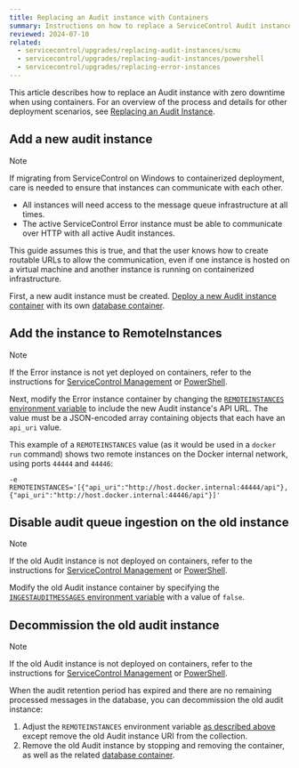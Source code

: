 ```yaml
---
title: Replacing an Audit instance with Containers
summary: Instructions on how to replace a ServiceControl Audit instance with zero downtime
reviewed: 2024-07-10
related:
  - servicecontrol/upgrades/replacing-audit-instances/scmu
  - servicecontrol/upgrades/replacing-audit-instances/powershell
  - servicecontrol/upgrades/replacing-error-instances
---
```


This article describes how to replace an Audit instance with zero downtime when using containers. For an overview of the process and details for other deployment scenarios, see [Replacing an Audit Instance](/servicecontrol/upgrades/replacing-audit-instances/).

## Add a new audit instance

> [!NOTE]
> If migrating from ServiceControl on Windows to containerized deployment, care is needed to ensure that instances can communicate with each other.
>
> * All instances will need access to the message queue infrastructure at all times.
> * The active ServiceControl Error instance must be able to communicate over HTTP with all active Audit instances.
>
> This guide assumes this is true, and that the user knows how to create routable URLs to allow the communication, even if one instance is hosted on a virtual machine and another instance is running on containerized infrastructure.

First, a new audit instance must be created. [Deploy a new Audit instance container](/servicecontrol/audit-instances/deployment/containers.md) with its own [database container](/servicecontrol/ravendb/deployment/containers.md).

## Add the instance to RemoteInstances

> [!NOTE]
> If the Error instance is not yet deployed on containers, refer to the instructions for [ServiceControl Management](scmu.md#add-the-instance-to-remoteinstances) or [PowerShell](powershell.md#add-the-instance-to-remoteinstances).

Next, modify the Error instance container by changing the [`REMOTEINSTANCES` environment variable]() to include the new Audit instance's API URL. The value must be a JSON-encoded array containing objects that each have an `api_uri` value.

This example of a `REMOTEINSTANCES` value (as it would be used in a `docker run` command) shows two remote instances on the Docker internal network, using ports `44444` and `44446`:

```shell
-e REMOTEINSTANCES='[{"api_uri":"http://host.docker.internal:44444/api"},{"api_uri":"http://host.docker.internal:44446/api"}]'
```

## Disable audit queue ingestion on the old instance

> [!NOTE]
> If the old Audit instance is not deployed on containers, refer to the instructions for [ServiceControl Management](scmu.md#disable-audit-queue-ingestion-on-the-old-instance) or [PowerShell](powershell.md#disable-audit-queue-ingestion-on-the-old-instance).

Modify the old Audit instance container by specifying the [`INGESTAUDITMESSAGES` environment variable](/servicecontrol/audit-instances/configuration.md#recoverability-servicecontrolingestauditmessages) with a value of `false`.

## Decommission the old audit instance

> [!NOTE]
> If the old Audit instance is not deployed on containers, refer to the instructions for [ServiceControl Management](scmu.md#decommission-the-old-audit-instance) or [PowerShell](powershell.md#decommission-the-old-audit-instance).

When the audit retention period has expired and there are no remaining processed messages in the database, you can decommission the old audit instance:

1. Adjust the `REMOTEINSTANCES` environment variable [as described above](#add-the-instance-to-remoteinstances) except remove the old Audit instance URI from the collection.
2. Remove the old Audit instance by stopping and removing the container, as well as the related [database container](/servicecontrol/ravendb/deployment/containers.md).